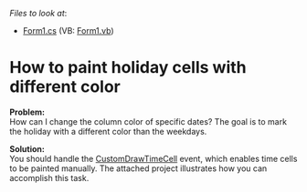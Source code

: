 <!-- default file list -->
*Files to look at*:

* [Form1.cs](./CS/CustomDrawHolidayCells/Form1.cs) (VB: [Form1.vb](./VB/CustomDrawHolidayCells/Form1.vb))
<!-- default file list end -->
# How to paint holiday cells with different color


<p><strong>Problem:</strong><br />
How can I change the column color of specific dates? The goal is to mark the holiday with a different color than the weekdays.</p><p><strong>Solution:</strong><br />
You should handle the <a href="http://documentation.devexpress.com/#WindowsForms/DevExpressXtraSchedulerSchedulerControl_CustomDrawTimeCelltopic">CustomDrawTimeCell</a> event, which enables time cells to be painted manually. The attached project illustrates how you can accomplish this task.</p>

<br/>


